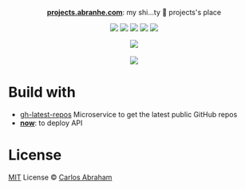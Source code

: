 <p align="center">
  <a href="https://projects.abranhe.com"><b>projects.abranhe.com</b></a>:  my shi...ty 💩 projects's place
</p>

<p align="center">
	<a href="https://github.com/abranhe/abranhe.github.io/blob/master/license"><img src="https://img.shields.io/github/license/abranhe/abranhe.github.io.svg" /></a>
	<a href="https://github.com/abranhe"><img src="https://abranhe.com/badge.svg"></a>
	<a href="https://cash.me/$abranhe"><img src="https://cdn.abranhe.com/badges/cash-me.svg"></a>
	<a href="https://www.patreon.com/abranhe"><img src="https://cdn.abranhe.com/badges/patreon.svg" /></a>
	<a href="https://paypal.me/abranhe/10"><img src="https://cdn.abranhe.com/badges/paypal.svg" /></a>
</p>

<p align="center">
	<a href="https://projects.abranhe.com">
    <img src="https://cdn.abranhe.com/projects/abranhe.github.io/home.png">
  </a>
	<br>
	<br>
	<a href="https://projects.abranhe.com/404">
    <img src="https://cdn.abranhe.com/projects/abranhe.github.io/404.png">
  </a>
</p>

# Build with

- [gh-latest-repos](https://github.com/sindresorhus/gh-latest-repos) Microservice to get the latest public GitHub repos
- [**now**](https://now.sh): to deploy API

# License

[MIT](https://github.com/abranhe/abranhe.github.io/blob/master/license) License © [Carlos Abraham](https://github.com/abranhe)
